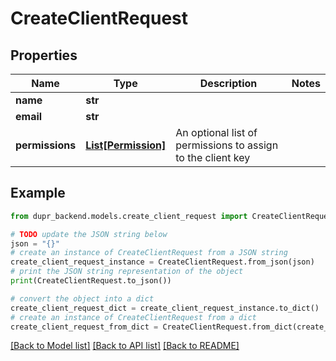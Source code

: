 # CreateClientRequest


## Properties

Name | Type | Description | Notes
------------ | ------------- | ------------- | -------------
**name** | **str** |  | 
**email** | **str** |  | 
**permissions** | [**List[Permission]**](Permission.md) | An optional list of permissions to assign to the client key | 

## Example

```python
from dupr_backend.models.create_client_request import CreateClientRequest

# TODO update the JSON string below
json = "{}"
# create an instance of CreateClientRequest from a JSON string
create_client_request_instance = CreateClientRequest.from_json(json)
# print the JSON string representation of the object
print(CreateClientRequest.to_json())

# convert the object into a dict
create_client_request_dict = create_client_request_instance.to_dict()
# create an instance of CreateClientRequest from a dict
create_client_request_from_dict = CreateClientRequest.from_dict(create_client_request_dict)
```
[[Back to Model list]](../README.md#documentation-for-models) [[Back to API list]](../README.md#documentation-for-api-endpoints) [[Back to README]](../README.md)


